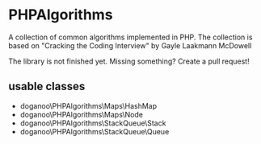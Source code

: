 # PHPAlgorithms
A collection of common algorithms implemented in PHP. The collection is based on "Cracking the Coding Interview" by Gayle Laakmann McDowell

The library is not finished yet. Missing something? Create a pull request!

## usable classes

- doganoo\PHPAlgorithms\Maps\HashMap
- doganoo\PHPAlgorithms\Maps\Node
- doganoo\PHPAlgorithms\StackQueue\Stack
- doganoo\PHPAlgorithms\StackQueue\Queue

